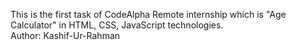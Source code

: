 This is the first task of CodeAlpha Remote internship which is "Age Calculator" in HTML, CSS, JavaScript technologies.
<br> Author: Kashif-Ur-Rahman

